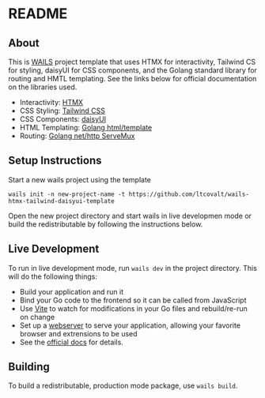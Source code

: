 # README

## About

This is [WAILS](https://wails.io) project template that uses HTMX for interactivity, Tailwind CS for styling, daisyUI for CSS components, and the Golang standard library for routing and HMTL templating. See the links below for official documentation on the libraries used.

- Interactivity: [HTMX](https://htmx.org)
- CSS Styling: [Tailwind CSS](https://tailwindcss.com/)
- CSS Components: [daisyUI](https://daisyui.com/docs/intro/)
- HTML Templating: [Golang html/template](https://pkg.go.dev/html/template)
- Routing: [Golang net/http ServeMux](https://pkg.go.dev/net/http#ServeMux)

## Setup Instructions

Start a new wails project using the template

```shell
wails init -n new-project-name -t https://github.com/ltcovalt/wails-htmx-tailwind-daisyui-template
```

Open the new project directory and start wails in live developmen mode or build the redistributable by following the instructions below.

## Live Development

To run in live development mode, run `wails dev` in the project directory. This will do the following things:

- Build your application and run it
- Bind your Go code to the frontend so it can be called from JavaScript
- Use [Vite](https://vitejs.dev/) to watch for modifications in your Go files and rebuild/re-run on change
- Set up a [webserver](http://localhost:34115/) to serve your application, allowing your favorite browser and extrensions to be used
- See the [official docs](https://wails.io/docs/gettingstarted/development) for details.

## Building

To build a redistributable, production mode package, use `wails build`.
